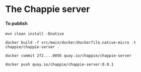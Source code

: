 # The Chappie server

#### To publish
`mvn clean install -Dnative`

`docker build -f src/main/docker/Dockerfile.native-micro -t chappie/chappie-server .`

`docker commit 2f2....0056 quay.io/chappie/chappie-server`

`docker push quay.io/chappie/chappie-server:0.0.1`